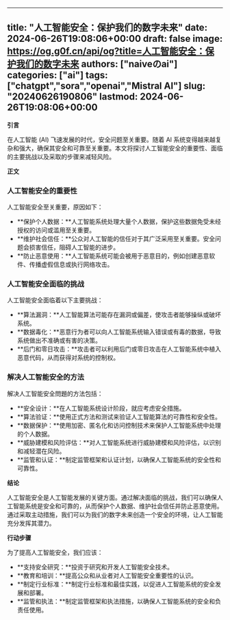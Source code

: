 
---
title: "人工智能安全：保护我们的数字未来"
date: 2024-06-26T19:08:06+00:00
draft: false
image: https://og.g0f.cn/api/og?title=人工智能安全：保护我们的数字未来
authors: ["naiveのai"]
categories: ["ai"]
tags: ["chatgpt","sora","openai","Mistral AI"]
slug: "20240626190806"
lastmod: 2024-06-26T19:08:06+00:00
---
**引言**

在人工智能 (AI) 飞速发展的时代，安全问题至关重要。随着 AI 系统变得越来越复杂和强大，确保其安全和可靠至关重要。本文将探讨人工智能安全的重要性、面临的主要挑战以及采取的步骤来减轻风险。

**正文**

### 人工智能安全的重要性

人工智能安全至关重要，原因如下：

- **保护个人数据：**人工智能系统处理大量个人数据，保护这些数据免受未经授权的访问或滥用至关重要。
- **维护社会信任：**公众对人工智能的信任对于其广泛采用至关重要。安全问题会损害信任，阻碍人工智能的进步。
- **防止恶意使用：**人工智能系统可能会被用于恶意目的，例如创建恶意软件、传播虚假信息或执行网络攻击。

### 人工智能安全面临的挑战

人工智能安全面临着以下主要挑战：

- **算法漏洞：**人工智能算法可能存在漏洞或偏差，使攻击者能够操纵或破坏系统。
- **数据毒化：**恶意行为者可以向人工智能系统输入错误或有毒的数据，导致系统做出不准确或有害的决策。
- **后门和零日攻击：**攻击者可以利用后门或零日攻击在人工智能系统中植入恶意代码，从而获得对系统的控制权。

### 解决人工智能安全的方法

解决人工智能安全問題的方法包括：

- **安全设计：**在人工智能系统设计阶段，就应考虑安全措施。
- **算法验证：**使用正式方法和测试来验证人工智能算法的可靠性和安全性。
- **数据保护：**使用加密、匿名化和访问控制技术来保护人工智能系统中处理的个人数据。
- **威胁建模和风险评估：**对人工智能系统进行威胁建模和风险评估，以识别和减轻潜在风险。
- **监管和认证：**制定监管框架和认证计划，以确保人工智能系统的安全性和可靠性。

**结论**

人工智能安全是人工智能发展的关键方面。通过解决面临的挑战，我们可以确保人工智能系统是安全和可靠的，从而保护个人数据、维护社会信任并防止恶意使用。通过采取主动措施，我们可以为我们的数字未来创造一个安全的环境，让人工智能充分发挥其潜力。

**行动步骤**

为了提高人工智能安全，我们应该：

- **支持安全研究：**投资于研究和开发人工智能安全技术。
- **教育和培训：**提高公众和从业者对人工智能安全重要性的认识。
- **制定行业标准：**制定行业标准和最佳实践，以促进人工智能系统的安全发展和部署。
- **监管和执法：**制定监管框架和执法措施，以确保人工智能系统的安全和负责任使用。